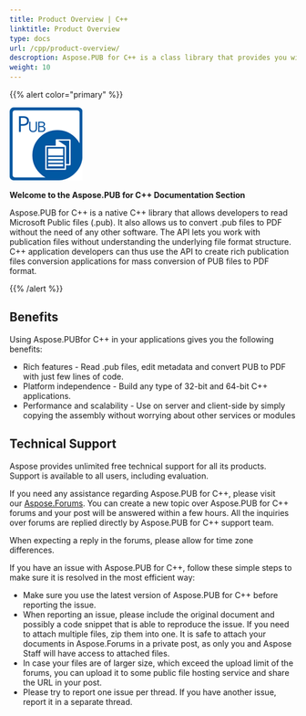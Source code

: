 ```yaml
---
title: Product Overview | C++
linktitle: Product Overview
type: docs
url: /cpp/product-overview/
descroption: Aspose.PUB for C++ is a class library that provides you with the functionality of reading and converting Microsoft Publisher files (.pub).
weight: 10
---
```


{{% alert color="primary" %}} 

**![todo:image_alt_text](product-overview_1)**

**Welcome to the Aspose.PUB for C++ Documentation Section**

Aspose.PUB for C++ is a native C++ library that allows developers to read Microsoft Public files (.pub). It also allows us to convert .pub files to PDF without the need of any other software. The API lets you work with publication files without understanding the underlying file format structure. C++ application developers can thus use the API to create rich publication files conversion applications for mass conversion of PUB files to PDF format.

{{% /alert %}} 
## **Benefits**
Using Aspose.PUBfor C++ in your applications gives you the following benefits:

- Rich features - Read .pub files, edit metadata and convert PUB to PDF with just few lines of code.
- Platform independence - Build any type of 32-bit and 64-bit C++ applications.
- Performance and scalability - Use on server and client-side by simply copying the assembly without worrying about other services or modules
## **Technical Support**
Aspose provides unlimited free technical support for all its products. Support is available to all users, including evaluation.

If you need any assistance regarding Aspose.PUB for C++, please visit our [Aspose.Forums](https://forum.aspose.com/c/pub). You can create a new topic over Aspose.PUB for C++ forums and your post will be answered within a few hours. All the inquiries over forums are replied directly by Aspose.PUB for C++ support team.

When expecting a reply in the forums, please allow for time zone differences.

If you have an issue with Aspose.PUB for C++, follow these simple steps to make sure it is resolved in the most efficient way:

- Make sure you use the latest version of Aspose.PUB for C++ before reporting the issue.
- When reporting an issue, please include the original document and possibly a code snippet that is able to reproduce the issue. If you need to attach multiple files, zip them into one. It is safe to attach your documents in Aspose.Forums in a private post, as only you and Aspose Staff will have access to attached files.
- In case your files are of larger size, which exceed the upload limit of the forums, you can upload it to some public file hosting service and share the URL in your post.
- Please try to report one issue per thread. If you have another issue, report it in a separate thread.
